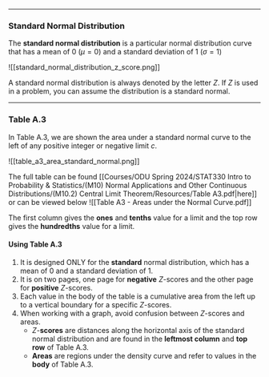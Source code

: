 - - -
### Standard Normal Distribution
The **standard normal distribution** is a particular normal distribution curve that has a mean of 0 ($\mu = 0$) and a standard deviation of 1 ($\sigma = 1$)

![[standard_normal_distribution_z_score.png]]

A standard normal distribution is always denoted by the letter $Z$. If $Z$ is used in a problem, you can assume the distribution is a standard normal.

- - -
### Table A.3
In Table A.3, we are shown the area under a standard normal curve to the left of any positive integer or negative limit $c$.

![[table_a3_area_standard_normal.png]]

The full table can be found [[Courses/ODU Spring 2024/STAT330 Intro to Probability & Statistics/(M10) Normal Applications and Other Continuous Distributions/(M10.2) Central Limit Theorem/Resources/Table A3.pdf|here]] or can be viewed below
![[Table A3 - Areas under the Normal Curve.pdf]]

The first column gives the **ones** and **tenths** value for a limit and the top row gives the **hundredths** value for a limit.

#### Using Table A.3
1. It is designed ONLY for the **standard** normal distribution, which has a mean of 0 and a standard deviation of 1.
2. It is on two pages, one page for **negative** $Z$-scores and the other page for **positive** $Z$-scores.
3. Each value in the body of the table is a cumulative area from the left up to a vertical boundary for a specific $Z$-scores.
4. When working with a graph, avoid confusion between $Z$-scores and areas.
	- $Z$-**scores** are distances along the horizontal axis of the standard normal distribution and are found in the **leftmost column** and **top row** of Table A.3.
	- **Areas** are regions under the density curve and refer to values in the **body** of Table A.3.
